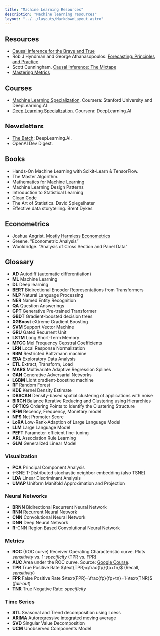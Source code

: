 ```yaml
---
title: "Machine Learning Resources"
description: "Machine learning resources"
layout: "../../layouts/MarkdownLayout.astro"
---
```


## Resources

- [Causal Inference for the Brave and True](https://matheusfacure.github.io/python-causality-handbook/landing-page.html)
- Rob J Hyndman and George Athanasopoulos. [Forecasting: Principles and Practice](https://otexts.com/fpp3/)
- Scott Cunningham. [Causal Inference: The Mixtape](https://mixtape.scunning.com/)
- [Mastering Metrics](https://www.masteringmetrics.com/)

## Courses

- [Machine Learning Specialization](https://www.coursera.org/specializations/machine-learning-introduction). Coursera: Stanford University and DeepLearning.AI
- [Deep Learning Specialization](https://www.coursera.org/specializations/deep-learning). Coursera: DeepLearning.AI

## Newsletters

- [The Batch](https://www.deeplearning.ai/the-batch/): DeepLearning.AI.
- OpenAI Dev Digest.

## Books

- Hands-On Machine Learning with Scikit-Learn & TensorFlow.
- The Master Algorithm.
- Mathematics for Machine Learning
- Machine Learning Design Patterns
- Introduction to Statistical Learning
- Clean Code
- The Art of Statistics. David Spiegelhater
- Effective data storytelling. Brent Dykes

## Econometrics

- Joshua Angrist. [Mostly Harmless Econometrics](https://www.mostlyharmlesseconometrics.com/)
- Greene. "Econometric Analysis”
- Wooldridge. "Analysis of Cross Section and Panel Data"

## Glossary

- **AD** Autodiff (automatic differentiation)
- **ML** Machine Learning
- **DL** Deep learning
- **BERT** Bidirectional Encoder Representations from Transformers
- **NLP** Natural Language Processing
- **NER** Named Entity Recognition
- **QA** Question Answerings
- **GPT** Generative Pre-trained Transformer
- **GBDT** Gradient-boosted decision trees
- **XGBoost** eXtreme Gradient Boosting
- **SVM** Support Vector Machine
- **GRU** Gated Recurrent Unit
- **LSTM** Long Short-Term Memory
- **MFCC** Mel Frequency Cepstral Coefficients
- **LRN** Local Response Normalization
- **RBM** Restricted Boltzmann machine
- **EDA** Exploratory Data Analysis
- **ETL** Extract, Transform, Load
- **MARS** Multivariate Adaptive Regression Splines
- **GAN** Generative Adversarial Networks
- **LGBM** Light gradient-boosting machine
- **RF** Random Forest
- **KDE** Kernel Density Estimate
- **DBSCAN** Density-based spatial clustering of applications with noise
- **BIRCH** Balance Iterative Reducing and Clustering using Hierarchies
- **OPTICS** Ordering Points to Identify the Clustering Structure
- **RFM** Recency, Frequency, Monetary model
- **NPS** Net Promoter Score
- **LoRA** Low-Rank-Adaption of Large Language Model
- **LLM** Large Language Model
- **PEFT** Parameter-efficient fine-tuning
- **ARL** Association Rule Learning
- **GLM** Generalized Linear Model

### Visualization

- **PCA** Principal Component Analysis
- **t**-SNE T-Distributed stochastic neighbor embedding (also TSNE)
- **LDA** Linear Discriminant Analysis
- **UMAP** Uniform Manifold Approximation and Projection

### Neural Networks

- **BRNN** Bidirectional Recurrent Neural Network
- **RNN** Recurrent Neural Network
- **CNN** Convolutional Neural Network
- **DNN** Deep Neural Network
- **R**-CNN Region Based Convolutional Neural Network

### Metrics

- **ROC** (ROC curve) Receiver Operating Characteristic curve. Plots _sensitivity_ vs. 1-_specificity_ (TPR vs. FPR)
- **AUC** Area under the ROC curve. Source: [Google Course](https://developers.google.com/machine-learning/crash-course/classification/roc-and-auc).
- **TPR** True Positive Rate $\text{TPR}=\frac{tp}{tp+fn}$ (Recall, _sensitivity_)
- **FPR** False Positive Rate $\text{FPR}=\frac{fp}{fp+tn}=1-\text{TNR}$ (_fall-out_)
- **TNR** True Negative Rate: _specificity_

### Time Series

- **STL** Seasonal and Trend decomposition using Loess
- **ARIMA** Autoregressive integrated moving average
- **SVD** Singular Value Decomposition
- **UCM** Unobserved Components Model

